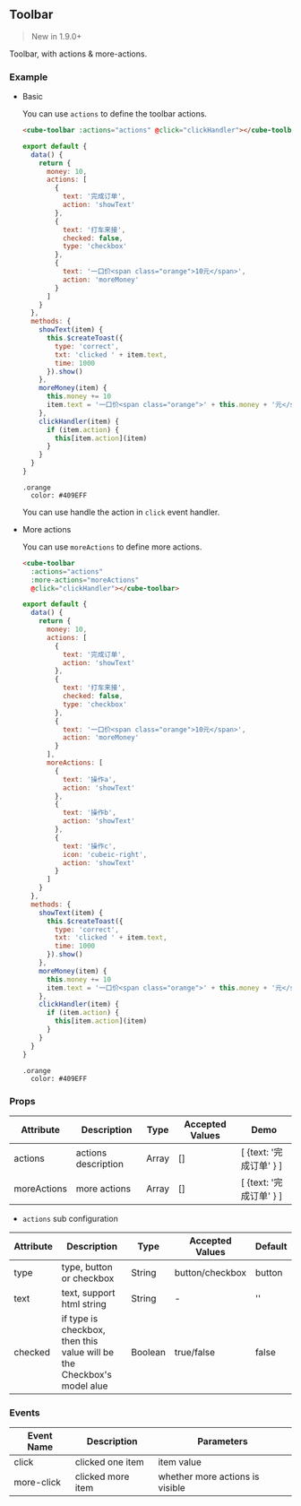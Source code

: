 ## Toolbar

> New in 1.9.0+

Toolbar, with actions & more-actions.

### Example

- Basic

  You can use `actions` to define the toolbar actions.

  ```html
  <cube-toolbar :actions="actions" @click="clickHandler"></cube-toolbar>
  ```
  ```js
  export default {
    data() {
      return {
        money: 10,
        actions: [
          {
            text: '完成订单',
            action: 'showText'
          },
          {
            text: '打车来接',
            checked: false,
            type: 'checkbox'
          },
          {
            text: '一口价<span class="orange">10元</span>',
            action: 'moreMoney'
          }
        ]
      }
    },
    methods: {
      showText(item) {
        this.$createToast({
          type: 'correct',
          txt: 'clicked ' + item.text,
          time: 1000
        }).show()
      },
      moreMoney(item) {
        this.money += 10
        item.text = '一口价<span class="orange">' + this.money + '元</span>'
      },
      clickHandler(item) {
        if (item.action) {
          this[item.action](item)
        }
      }
    }
  }
  ```
  ```stylus
  .orange
    color: #409EFF
  ```

  You can use handle the action in `click` event handler.

- More actions

  You can use `moreActions` to define more actions.

  ```html
  <cube-toolbar
    :actions="actions"
    :more-actions="moreActions"
    @click="clickHandler"></cube-toolbar>
  ```
  ```js
  export default {
    data() {
      return {
        money: 10,
        actions: [
          {
            text: '完成订单',
            action: 'showText'
          },
          {
            text: '打车来接',
            checked: false,
            type: 'checkbox'
          },
          {
            text: '一口价<span class="orange">10元</span>',
            action: 'moreMoney'
          }
        ],
        moreActions: [
          {
            text: '操作a',
            action: 'showText'
          },
          {
            text: '操作b',
            action: 'showText'
          },
          {
            text: '操作c',
            icon: 'cubeic-right',
            action: 'showText'
          }
        ]
      }
    },
    methods: {
      showText(item) {
        this.$createToast({
          type: 'correct',
          txt: 'clicked ' + item.text,
          time: 1000
        }).show()
      },
      moreMoney(item) {
        this.money += 10
        item.text = '一口价<span class="orange">' + this.money + '元</span>'
      },
      clickHandler(item) {
        if (item.action) {
          this[item.action](item)
        }
      }
    }
  }
  ```
  ```stylus
  .orange
    color: #409EFF
  ```

### Props

| Attribute | Description | Type | Accepted Values | Demo |
| - | - | - | - | - |
| actions | actions description | Array | [] | [ {text: '完成订单' } ] |
| moreActions | more actions | Array | [] | [ {text: '完成订单' } ] |

* `actions` sub configuration

| Attribute | Description | Type | Accepted Values | Default |
| - | - | - | - | - |
| type | type, button or checkbox | String | button/checkbox | button |
| text | text, support html string | String | - | '' |
| checked | if type is checkbox, then this value will be the Checkbox's model alue | Boolean | true/false | false |

### Events

| Event Name | Description | Parameters |
| - | - | - |
| click | clicked one item | item value |
| more-click | clicked more item | whether more actions is visible |
